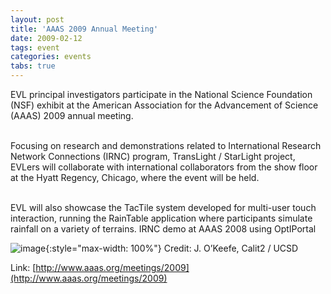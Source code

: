 ```yaml
---
layout: post
title: 'AAAS 2009 Annual Meeting'
date: 2009-02-12
tags: event
categories: events
tabs: true
---
```


EVL principal investigators participate in the National Science Foundation (NSF) exhibit at the American Association for the Advancement of Science (AAAS) 2009 annual meeting.<br><br>

Focusing on research and demonstrations related to International Research Network Connections (IRNC) program, TransLight / StarLight project, EVLers will collaborate with international collaborators from the show floor at the Hyatt Regency, Chicago, where the event will be held.<br><br>

EVL will also showcase the TacTile system developed for multi-user touch interaction, running the RainTable application where participants simulate rainfall on a variety of terrains.
IRNC demo at AAAS 2008 using OptIPortal

![image](https://www.evl.uic.edu/output/originals/aaas09.png-srcw.jpg){:style="max-width: 100%"}
Credit: J. O&rsquo;Keefe, Calit2 / UCSD


Link: [http://www.aaas.org/meetings/2009](http://www.aaas.org/meetings/2009)
